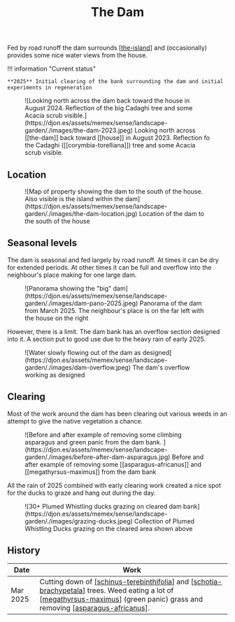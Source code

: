 ﻿---
tags: wood-duck-meadows
title: The Dam
type: zone
---
Fed by road runoff the dam surrounds [[the-island]] and (occasionally) provides some nice water views from the house.

!!! information "Current status"

    **2025** Initial clearing of the bank surrounding the dam and initial experiments in regeneration

<figure markdown>
![Looking north across the dam back toward the house in August 2024. Reflection of the big Cadaghi tree and some Acacia scrub visible.](https://djon.es/assets/memex/sense/landscape-garden/./images/the-dam-2023.jpeg)
<caption>Looking north across [[the-dam]] back toward [[house]] in August 2023. Reflection fo the Cadaghi ([[corymbia-torelliana]]) tree and some Acacia scrub visible.</caption>
</figure>

## Location

<figure markdown>
![Map of property showing the dam to the south of the house. Also visible is the island within the dam](https://djon.es/assets/memex/sense/landscape-garden/./images/the-dam-location.jpg)
<caption>Location of the dam to the south of the house</caption>
</figure>

## Seasonal levels

The dam is seasonal and fed largely by road runoff. At times it can be dry for extended periods. At other times it can be full and overflow into the neighbour's place making for one large dam.

<figure markdown>
![Panorama showing the "big" dam](https://djon.es/assets/memex/sense/landscape-garden/./images/dam-pano-2025.jpeg)
<caption>Panorama of the dam from March 2025. The neighbour's place is on the far left with the house on the right</caption>
</figure>

However, there is a limit. The dam bank has an overflow section designed into it. A section put to good use due to the heavy rain of early 2025.

<figure markdown>
![Water slowly flowing out of the dam as designed](https://djon.es/assets/memex/sense/landscape-garden/./images/dam-overflow.jpeg)
<caption>The dam's overflow working as designed</caption>
</figure>

## Clearing

Most of the work around the dam has been clearing out various weeds in an attempt to give the native vegetation a chance.

<figure markdown>
![Before and after example of removing some climbing asparagus and green panic from the dam bank. ](https://djon.es/assets/memex/sense/landscape-garden/./images/before-after-dam-asparagus.jpg)
<caption>Before and after example of removing some [[asparagus-africanus]] and [[megathyrsus-maximus]] from the dam bank</caption>
</figure>

All the rain of 2025 combined with early clearing work created a nice spot for the ducks to graze and hang out during the day.

<figure markdown>
![30+ Plumed Whistling ducks grazing on cleared dam bank](https://djon.es/assets/memex/sense/landscape-garden/./images/grazing-ducks.jpeg)
<caption>Collection of Plumed Whistling Ducks grazing on the cleared area shown above</caption>
</figure>

## History

| Date | Work |
| --- | --- |
| Mar 2025 | Cutting down of [[schinus-terebinthifolia]] and [[schotia-brachypetala]] trees. Weed eating a lot of [[megathyrsus-maximus]] (green panic) grass and removing [[asparagus-africanus]]. |

[//begin]: # "Autogenerated link references for markdown compatibility"
[the-island]: the-island "The Island"
[schinus-terebinthifolia]: plants/schinus-terebinthifolia "Schinus Terebinthifolia (Brazilian pepper tree)"
[schotia-brachypetala]: plants/schotia-brachypetala "Schotia brachypetala (Drunken Parrot Tree)"
[megathyrsus-maximus]: plants/megathyrsus-maximus "Megathyrsus maximus (Guinea grass)"
[asparagus-africanus]: plants/asparagus-africanus "Asparagus africanus (Climbing asparagus fern)"
[//end]: # "Autogenerated link references"